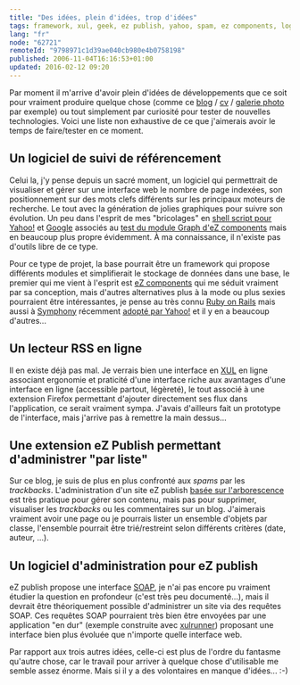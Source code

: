 ```yaml
---
title: "Des idées, plein d'idées, trop d'idées"
tags: framework, xul, geek, ez publish, yahoo, spam, ez components, logiciels libres, google, blog, php, référencement, web
lang: "fr"
node: "62721"
remoteId: "9798971c1d39ae040cb980e4b0758198"
published: 2006-11-04T16:16:53+01:00
updated: 2016-02-12 09:20
---
```

 
Par moment il m'arrive d'avoir plein d'idées de développements que ce soit pour
vraiment produire quelque chose (comme ce [blog](/) / [cv](/page/cv-fr) /
[galerie photo](http://photos.pwet.fr) par exemple) ou tout simplement par
curiosité pour tester de nouvelles technologies. Voici une liste non exhaustive
de ce que j'aimerais avoir le temps de faire/tester en ce moment.

## Un logiciel de suivi de référencement

 
Celui la, j'y pense depuis un sacré moment, un logiciel qui permettrait de
visualiser et gérer sur une interface web le nombre de page indexées, son
positionnement sur des mots clefs différents sur les principaux moteurs de
recherche. Le tout avec la génération de jolies graphiques pour suivre son
évolution. Un peu dans l'esprit de mes &quot;bricolages&quot; en [shell script
pour
Yahoo!](/post/un-script-shell-pour-compter-le-nombre-de-pages-indexees-dans-yahoo)
et
[Google](/post/un-script-shell-pour-compter-le-nombre-de-pages-indexees-dans-google)
associés au [test du module Graph d'eZ
components](/post/graphique-d-indexation-avec-le-module-graph-d-ez-components)
mais en beaucoup plus propre évidemment. À ma connaissance, il n'existe pas
d'outils libre de ce type.

 
Pour ce type de projet, la base pourrait être un framework qui propose
différents modules et simplifierait le stockage de données dans une base, le
premier qui me vient à l'esprit est [eZ
components](http://ezcomponents.org) qui me séduit vraiment par sa
conception, mais d'autres alternatives plus à la mode ou plus sexies pourraient
être intéressantes, je pense au très connu [Ruby on
Rails](http://www.rubyonrails.org/) mais aussi à
[Symphony](http://www.symfony-project.com/) récemment [adopté par
Yahoo!](http://linuxfr.org/2006/11/01/21559.html) et il y en a beaucoup
d'autres...
   
## Un lecteur RSS en ligne
 
Il en existe déjà pas mal. Je verrais bien une interface en
[XUL](http://xulfr.org/) en ligne associant ergonomie et praticité d'une
interface riche aux avantages d'une interface en ligne (accessible partout,
légèreté), le tout associé à une extension Firefox permettant d'ajouter
directement ses flux dans l'application, ce serait vraiment sympa. J'avais
d'ailleurs fait un prototype de l'interface, mais j'arrive pas à remettre la
main dessus...

## Une extension eZ Publish permettant d'administrer &quot;par liste&quot;
 
Sur ce blog, je suis de plus en plus confronté aux *spams* par les *trackbacks*.
L'administration d'un site eZ publish [basée sur
l'arborescence](http://ez.no/doc/ez_publish/user_manual/3_8/the_administration_interface/the_content_structure_tab)
est très pratique pour gérer son contenu, mais pas pour supprimer, visualiser
les *trackbacks* ou les commentaires sur un blog. J'aimerais vraiment avoir une
page ou je pourrais lister un ensemble d'objets par classe, l'ensemble pourrait
être trié/restreint selon différents critères (date, auteur, ...).

   
## Un logiciel d'administration pour eZ publish

 
eZ publish propose une interface
[SOAP](http://fr.wikipedia.org/wiki/Simple_Object_Access_Protocol), je n'ai pas
encore pu vraiment étudier la question en profondeur (c'est très peu
documenté...), mais il devrait être théoriquement possible d'administrer un site
via des requêtes SOAP. Ces requêtes SOAP pourraient très bien être envoyées par
une application &quot;en dur&quot; (exemple construite avec
[xulrunner](http://xulfr.org/wiki/XulRunner)) proposant une interface bien plus
évoluée que n'importe quelle interface web.

 
Par rapport aux trois autres idées, celle-ci est plus de l'ordre du fantasme
qu'autre chose, car le travail pour arriver à quelque chose d'utilisable me
semble assez énorme. Mais si il y a des volontaires en manque d'idées... :-)
